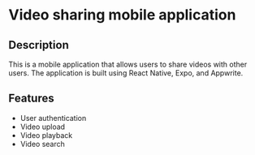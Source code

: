 # Video sharing mobile application

## Description
This is a mobile application that allows users to share videos with other users.
The application is built using React Native, Expo, and Appwrite.

## Features
- User authentication
- Video upload
- Video playback
- Video search
